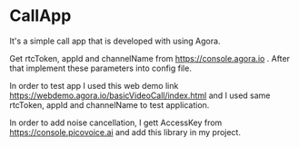 # CallApp

It's a simple call app that is developed with using Agora.

Get rtcToken, appId and channelName from https://console.agora.io . After that implement these parameters into config file. 

In order to test app I used this web demo link https://webdemo.agora.io/basicVideoCall/index.html and I used same rtcToken, appId and channelName to test application.

In order to add noise cancellation, I gett AccessKey from https://console.picovoice.ai and add this library in my project.
